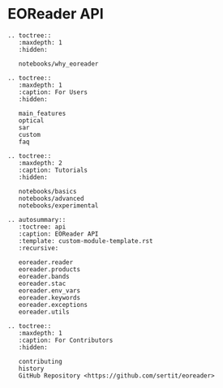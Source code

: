 ```{include} ../README.md
```

# EOReader API

```{eval-rst}
.. toctree::
   :maxdepth: 1
   :hidden:

   notebooks/why_eoreader 
```

```{eval-rst}
.. toctree::
   :maxdepth: 1
   :caption: For Users
   :hidden:

   main_features
   optical
   sar
   custom
   faq
```

```{eval-rst}
.. toctree::
   :maxdepth: 2
   :caption: Tutorials
   :hidden:

   notebooks/basics
   notebooks/advanced
   notebooks/experimental
```

```{eval-rst}
.. autosummary::
   :toctree: api
   :caption: EOReader API
   :template: custom-module-template.rst
   :recursive:
   
   eoreader.reader
   eoreader.products
   eoreader.bands
   eoreader.stac
   eoreader.env_vars
   eoreader.keywords
   eoreader.exceptions
   eoreader.utils 
```

```{eval-rst}
.. toctree::
   :maxdepth: 1
   :caption: For Contributors
   :hidden:

   contributing
   history
   GitHub Repository <https://github.com/sertit/eoreader>
```

